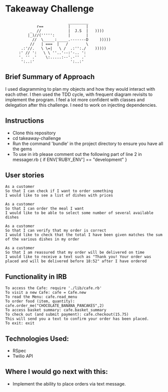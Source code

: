 Takeaway Challenge
==================
```
                            _________
              r==           |       |
           _  //            |  J.S  |   ))))
          |_)//(''''':      |       |
            //  \_____:_____.-------D     )))))
           //   | ===  |   /        \
       .:'//.   \ \=|   \ /  .:'':./    )))))
      :' // ':   \ \ ''..'--:'-.. ':
      '. '' .'    \:.....:--'.-'' .'
       ':..:'                ':..:'

 ```

Brief Summary of Approach
 -------
I used diagramming to plan my objects and how they would interact with each other.  I then used the TDD cycle, with frequent diagram revisits to implement the program.  I feel a lot more confident with classes and delegation after this challenge.  I need to work on injecting dependencies.

Instructions
-------

* Clone this repository
* cd takeaway-challenge
* Run the command 'bundle' in the project directory to ensure you have all the gems
* To use in irb please comment out the following part of line 2 in messager.rb { if ENV['RUBY_ENV'] == "development" }

User stories
--------
```
As a customer
So that I can check if I want to order something
I would like to see a list of dishes with prices

As a customer
So that I can order the meal I want
I would like to be able to select some number of several available dishes

As a customer
So that I can verify that my order is correct
I would like to check that the total I have been given matches the sum of the various dishes in my order

As a customer
So that I am reassured that my order will be delivered on time
I would like to receive a text such as "Thank you! Your order was placed and will be delivered before 18:52" after I have ordered
```

Functionality in IRB
--------
```
To access the Cafe: require './lib/cafe.rb'
To visit a new Cafe: cafe = Cafe.new
To read the Menu: cafe.read_menu
To order food (item, quantity):  cafe.order_me("CHOCOLATE_BANANA_PANCAKES",2)
To access basket summary: cafe.basket_summary
To check out (and submit payment): cafe.checkout(15.75)
This will send you a text to confirm your order has been placed.
To exit: exit
```

Technologies Used:
--------
* RSpec
* Twilio API

Where I would go next with this:
--------
  * Implement the ability to place orders via text message.
